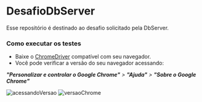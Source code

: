 # DesafioDbServer
Esse repositório é destinado ao desafio solicitado pela DbServer.

### Como executar os testes
- Baixe o [ChromeDriver](https://chromedriver.chromium.org/downloads) compatível com seu navegador.
- Você pode verificar a versão do seu navegador acessando:

***"Personalizar e controlar o Google Chrome"** > **"Ajuda"** > **"Sobre o Google Chrome"***

![acessandoVersao](https://user-images.githubusercontent.com/45676374/95712993-2992f500-0c3c-11eb-9241-81db806731e0.jpg)
![versaoChrome](https://user-images.githubusercontent.com/45676374/95713075-4a5b4a80-0c3c-11eb-91ec-cf6e399dc7e3.jpg)
